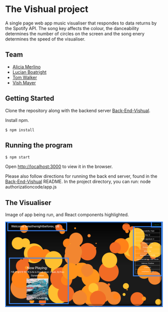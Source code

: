 # The Vishual project

A single page web app music visualiser that respondes to data returns by the Spotify API. The song key affects the colour, the danceability determines the number of circles on the screen and the song enery determines the speed of the visualiser.

## Team

- [Alicia Merlino](https://github.com/acmerlino1)
- [Lucian Boatright](https://github.com/lucianboatright)
- [Tom Walker](https://github.com/Walker-TW)
- [Vish Mayer](https://github.com/Vish-Mayer)

## Getting Started

Clone the repository along with the backend server [Back-End-Vishual](https://github.com/acmerlino1/Back-End-Vishual).

Install npm.

```
$ npm install
```

## Running the program

```
$ npm start
```

Open [http://localhost:3000](http://localhost:3000) to view it in the browser.

Please also follow directions for running the back end server, found in the [Back-End-Vishual](https://github.com/acmerlino1/Back-End-Vishual) README. In the project directory, you can run: node authorizationcode/app.js

## The Visualiser

Image of app being run, and React components highlighted.

![image](https://github.com/acmerlino1/Front-End-Vishual/blob/master/public/images/screenshot_2020-03-11_at_15.56.46.png)
